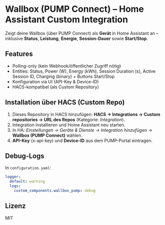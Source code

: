 # Wallbox (PUMP Connect) – Home Assistant Custom Integration

Zeigt deine Wallbox (über PUMP Connect) als **Gerät** in Home Assistant an – inklusive **Status**, **Leistung**, **Energie**, **Session-Dauer** sowie **Start/Stop**.

## Features
- Polling-only (kein Webhook/öffentlicher Zugriff nötig)
- Entities: Status, Power (W), Energy (kWh), Session Duration (s), Active Session ID, Charging (binary) + Buttons Start/Stop
- Konfiguration via UI (API-Key & Device-ID)
- HACS-kompatibel (als Custom Repository)

## Installation über HACS (Custom Repo)
1. Dieses Repository in HACS hinzufügen: **HACS → Integrations → Custom repositories → URL des Repos** (Kategorie: *Integration*).
2. Integration installieren und Home Assistant neu starten.
3. In HA: *Einstellungen → Geräte & Dienste → Integration hinzufügen* → **Wallbox (PUMP Connect)** wählen.
4. **API-Key** (x-api-key) und **Device-ID** aus dem PUMP-Portal eintragen.

## Debug-Logs
In `configuration.yaml`:
```yaml
logger:
  default: warning
  logs:
    custom_components.wallbox_pump: debug
```

## Lizenz
MIT